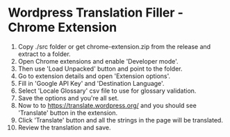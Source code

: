 # Wordpress Translation Filler - Chrome Extension

1. Copy ./src folder or get chrome-extension.zip from the release and extract to a folder.
1. Open Chrome extensions and enable 'Developer mode'.
1. Then use 'Load Unpacked' button and point to the folder.
1. Go to extension details and open 'Extension options'.
1. Fill in 'Google API Key' and 'Destination Language'.
1. Select 'Locale Glossary' csv file to use for glossary validation.
1. Save the options and you're all set.
1. Now to to https://translate.wordpress.org/ and you should see 'Translate' button in the extension.
1. Click 'Translate' button and all the strings in the page will be translated.
1. Review the translation and save.
